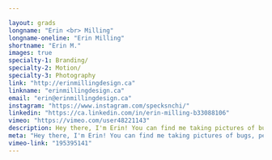 ```yaml
---

layout: grads
longname: "Erin <br> Milling"
longname-oneline: "Erin Milling"
shortname: "Erin M."
images: true
specialty-1: Branding/
specialty-2: Motion/
specialty-3: Photography
link: "http://erinmillingdesign.ca"
linkname: "erinmillingdesign.ca"
email: "erin@erinmillingdesign.ca"
instagram: "https://www.instagram.com/specksnchi/"
linkedin: "https://ca.linkedin.com/in/erin-milling-b33088106"
vimeo: "https://vimeo.com/user48221143"
description: Hey there, I'm Erin! You can find me taking pictures of bugs, petting your cat, eating mountains of guac or standing on one leg.
meta: "Hey there, I'm Erin! You can find me taking pictures of bugs, petting your cat, eating mountains of guac or standing on one leg."
vimeo-link: "195395141"
---
```

